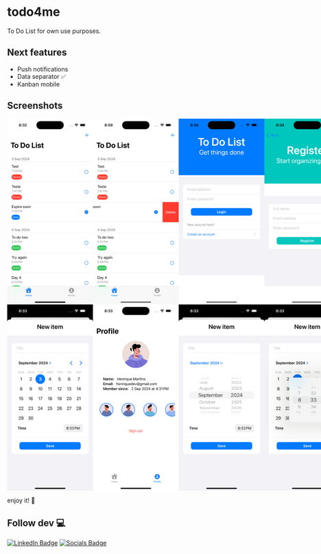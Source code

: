 # todo4me

To Do List for own use purposes.

## Next features

- Push notifications <br/>
- Data separator ✅ <br/>
- Kanban mobile

## Screenshots

<div style="display: flex">
  <img src="https://github.com/hsnrique/todo4me/blob/main/screeshots/Simulator%20Screenshot%20-%20iPhone%2015%20Pro%20-%202024-09-03%20at%2020.32.58.png" alt="main" width="200"/>
  <img src="https://github.com/hsnrique/todo4me/blob/main/screeshots/Simulator%20Screenshot%20-%20iPhone%2015%20Pro%20-%202024-09-03%20at%2020.59.55.png" alt="main two" width="200"/>
  <img src="https://github.com/hsnrique/todo4me/blob/main/screeshots/Simulator%20Screenshot%20-%20iPhone%2015%20Pro%20-%202024-09-03%20at%2020.34.26.png" alt="login" width="200"/>
  <img src="https://github.com/hsnrique/todo4me/blob/main/screeshots/Simulator%20Screenshot%20-%20iPhone%2015%20Pro%20-%202024-09-03%20at%2020.34.34.png" alt="register" width="200"/>
</div>

<div style="display: flex">
  <img src="https://github.com/hsnrique/todo4me/blob/main/screeshots/Simulator%20Screenshot%20-%20iPhone%2015%20Pro%20-%202024-09-03%20at%2020.33.32.png" alt="new item" width="200"/>
  <img src="https://github.com/hsnrique/todo4me/blob/main/screeshots/Simulator%20Screenshot%20-%20iPhone%2015%20Pro%20-%202024-09-03%20at%2020.33.13.png" alt="profile" width="200"/>
  <img src="https://github.com/hsnrique/todo4me/blob/main/screeshots/Simulator%20Screenshot%20-%20iPhone%2015%20Pro%20-%202024-09-03%20at%2020.33.41.png" alt="date" width="200"/>
  <img src="https://github.com/hsnrique/todo4me/blob/main/screeshots/Simulator%20Screenshot%20-%20iPhone%2015%20Pro%20-%202024-09-03%20at%2020.33.53.png" alt="hour" width="200"/>
</div>


enjoy it! 🍻

## Follow dev 💻
[![LinkedIn Badge](https://img.shields.io/badge/LinkedIn-0077B5?style=for-the-badge&logo=linkedin&logoColor=white)](https://www.linkedin.com/in/hnrique/)
[![Socials Badge](https://img.shields.io/badge/Socials-3f48d1?style=for-the-badge&logo=socials&logoColor=white)](https://beacons.ai/hsnrique/)